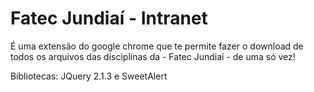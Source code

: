 # Fatec Jundiaí - Intranet

É uma extensão do google chrome que te permite fazer o download de todos os arquivos das disciplinas da - Fatec Jundiaí - de uma só vez!

Bibliotecas: JQuery 2.1.3 e SweetAlert
